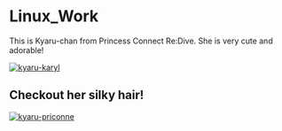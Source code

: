 # Linux_Work

This is Kyaru-chan from Princess Connect Re:Dive. She is very cute and adorable!

<a href="https://ibb.co/Zx8fx04"><img src="https://i.ibb.co/PghrgdX/kyaru-karyl.gif" alt="kyaru-karyl" class="center"></a>

## Checkout her silky hair!
 
<a href="https://ibb.co/NS8Zkw2"><img src="https://i.ibb.co/HdWnMmT/kyaru-priconne.gif" alt="kyaru-priconne" class="center"></a>
